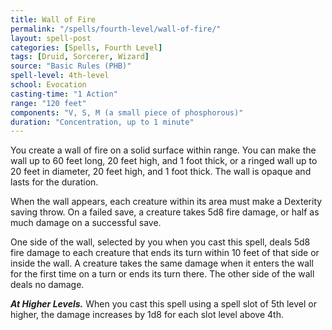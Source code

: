 ```yaml
---
title: Wall of Fire
permalink: "/spells/fourth-level/wall-of-fire/"
layout: spell-post
categories: [Spells, Fourth Level]
tags: [Druid, Sorcerer, Wizard]
source: "Basic Rules (PHB)"
spell-level: 4th-level
school: Evocation
casting-time: "1 Action"
range: "120 feet"
components: "V, S, M (a small piece of phosphorous)"
duration: "Concentration, up to 1 minute"
---
```


You create a wall of fire on a solid surface within range. You can make the wall up to 60 feet long, 20 feet high, and 1 foot thick, or a ringed wall up to 20 feet in diameter, 20 feet high, and 1 foot thick. The wall is opaque and lasts for the duration.

When the wall appears, each creature within its area must make a Dexterity saving throw. On a failed save, a creature takes 5d8 fire damage, or half as much damage on a successful save.

One side of the wall, selected by you when you cast this spell, deals 5d8 fire damage to each creature that ends its turn within 10 feet of that side or inside the wall. A creature takes the same damage when it enters the wall for the first time on a turn or ends its turn there. The other side of the wall deals no damage.

***At Higher Levels.*** When you cast this spell using a spell slot of 5th level or higher, the damage increases by 1d8 for each slot level above 4th.